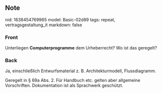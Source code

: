 ## Note
nid: 1638454769965
model: Basic-02d89
tags: repeat, vertragsgestaltung_it
markdown: false

### Front
Unterliegen <b>Computerprogramme</b> dem Urheberrecht? Wo ist das
geregelt?

### Back
Ja, einschließlich Entwurfsmaterial z. B. Architekturmodell, Flussdiagramm. 

Geregelt in § 69a Abs. 2. Für Handbuch etc. gelten aber allgemeine Vorschriften.
Dokumentation ist als Sprachwerk geschützt.
